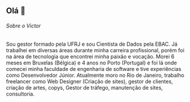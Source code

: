 ## Olá 👋

###### Sobre o Victor
Sou gestor formado pela UFRJ e sou Cientista de Dados pela EBAC. Já trabalhei em diversas áreas durante minha carreira profissional, porém foi na área de tecnologia que encontrei minha paixão e vocação. Morei 6 meses em Bruxelas (Bélgica) e 4 anos no Porto (Portugal) e foi lá onde comecei minha faculdade de engenharia de software e tive experiências como Desenvolvedor Júnior. Atualmente moro no Rio de Janeiro, trabalho freelancer como Web Designer (Criação de sites), gestor de clientes, criação de artes, copys, Gestor de tráfego, manutenção de sites, consultoria. 

